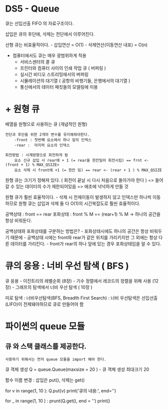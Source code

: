 # DS5 - Queue

큐는 선입선출 FIFO 의 자료구조이다.

삽입은 큐의 후단에, 삭제는 전단에서 이루어진다.

선형 큐는 비효율적이다. - 삽입연산 = O(1) - 삭제연산(이동연산 내포) = O(n)

- 컴퓨터에서도 큐는 매우 광범위하게 적용
  - 서비스센터의 콜 큐
  - 프린터와 컴퓨터 사이의 인쇄 작업 큐 ( 버퍼링 )
  - 실시간 비디오 스트리밍에서의 버퍼링
  - 시뮬레이션의 대기열 ( 공항의 비행기들, 은행에서의 대기열 )
  - 통신에서의 데이터 패킷들의 모델링에 이용

# + 원형 큐

배열을 원형으로 사용하는 큐 (개념적인 원형)

    전단과 후단을 위한 2개의 변수를 유지해줘야한다.
        -front : 첫번째 요소에서 하나 앞의 인덱스
        -rear :  마지막 요소의 인덱스

    회전방법 : 시계방향으로 회전하게 됨
        요소 신규 삽입 시 rear에 + 1 (= rear을 한칸밀어 회전시킴) == frnt <- (front + 1) % MAX_QSIZE>
        요소 삭제 시 front에 +1 (= 한칸 밈) == rear <- (rear + 1 ) % MAX_QSIZE

원형 큐는 크기가 정해져 있다. ( 회전이 끝날 시 다시 처음으로 돌아가야 한다 )
=> 들어갈 수 있는 데이터의 수가 제한되어있음 => 애초에 넉넉하게 만들 것

원형 큐가 훨씬 효율적이다. - 삭제 시 전체이동이 발생하지 않고 인덱스만 하나씩 이동하므로
원형 큐는 삽입과 삭제 둘 다 O(1)의 시긴복잡도로 훨씬 효율적이다.

공백상태 : front == rear
포화상태 : front % M == (rear+1) % M
-> 하나의 공간을 항상 비워둔다.

공백상태와 포화상태를 구분하는 방법은? - 포화상태시에도 하나의 공간은 항상 비워두기 때문에 - 공백상태 시에는 front와 rear가 같은 위치를 가리키지만 그 외에는 항상 다른 데이터를 가리킨다. - front가 rear의 하나 앞에 있는 경우 포화상태임을 알 수 있다.


# 큐의 응용 : 너비 우선 탐색 ( BFS )

 큐 응용
    - 이진트리의 레벨순회 (8장)
    - 기수 정렬에서 레코드의 정렬을 위해 사용 (12장)
    - 그래프의 탐색에서 너비 우선 탐색 ( 10장 )
 
 미로 탐색 : 너비우선탐색(BFS, Breadth First Search)
    : 너비 우선탐색은 선입선출(LIFO)이 전제돼야하므로 큐로 만들어야 함


# 파이썬의 queue 모듈 

## 큐 와 스택 클래스를 제공한다.
    사용하기 위해서는 먼저 queue 모듈을 import 해야 한다.
    
큐 객체 생성
Q = queue.Queue(maxsize = 20 ) - 큐 객체 생성 최대크기 20

함수 이름 변경 : 
삽입은 put(), 삭제는 get()

for v in range(1, 10 ):
    Q.put(v)
print('큐의 내용:', end='')

for _ in range(1, 10 ) :
prunt(Q.get(), end = '')
print()